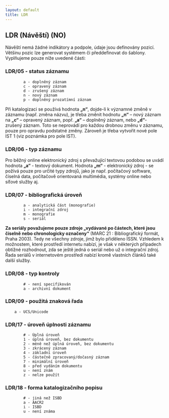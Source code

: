 ```yaml
---
layout: default
title: LDR
---
```


## LDR (Návěští) (NO)

Návěští nemá žádné indikátory a podpole, údaje jsou definovány pozicí. Většinu pozic lze
generovat systémem či předdefinovat do šablony. Vyplňujeme pouze níže uvedené části:

### LDR/05 - status záznamu

```
        a - doplněný záznam
        c - opravený záznam
        d - zrušený záznam
        n - nový záznam
        p - doplněný prozatímní záznam
```

Při katalogizaci se používá hodnota **„n“**, dojde-li k významné změně v záznamu (např. změna názvu), je třeba změnit hodnotu **„n“** – nový záznam na **„c“** – opravený záznam, popř. **„a“** – doplněný záznam, nebo **„d“**- zrušený záznam. Toto se neprovádí pro každou drobnou změnu v záznamu, pouze pro opravdu podstatné změny. Zároveň je třeba vytvořit nové pole IST 1 (viz poznámka pro pole IST).

### LDR/06 - typ záznamu

Pro běžný online elektronický zdroj s převažující textovou podobou se uvádí hodnota **„a“** - textový dokument. Hodnota **„m“** - elektronický zdroj - se požívá pouze pro určité typy zdrojů, jako je např. počítačový software, číselná data, počítačově orientovaná multimédia, systémy online nebo síťové služby aj.

### LDR/07 - bibliografická úroveň

```
        a - analytická část (monografie)
        i - integrační zdroj
        m - monografie
        s - seriál
```    

**Za seriály považujeme pouze zdroje „vydávané po částech, které jsou číselně nebo chronologicky označeny“** (MARC 21 : Bibliografický formát, Praha 2003). Tedy ne všechny zdroje, jimž bylo přiděleno ISSN. Vzhledem k možnostem, které prostředí internetu nabízí, je však v některých případech obtížné rozhodnout, zda se ještě jedná o seriál nebo už o integrační zdroj. Řada seriálů v internetovém prostředí nabízí kromě vlastních článků také další služby.

### LDR/08 - typ kontroly

```
        # - není specifikován
        a - archivní dokument
```

### LDR/09 - použitá znaková řada
        a - UCS/Unicode

### LDR/17 - úroveň úplnosti záznamu

```
        # - Úplná úroveň
        1 - úplná úroveň, bez dokumentu
        2 - méně než úplná úroveň, bez dokumentu
        3 - zkrácený záznam
        4 - základní úroveň
        5 - částečně zpracovaný/dočasný záznam
        7 - minimální úroveň
        8 - před vydáním dokumentu
        u - není znám
        z - nelze použít
```


### LDR/18 - forma katalogizačního popisu

```
        # - jiná než ISBD
        a - AACR2
        i - ISBD
        u - není známa
```
